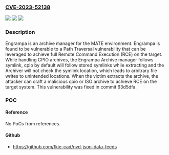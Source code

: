 ### [CVE-2023-52138](https://cve.mitre.org/cgi-bin/cvename.cgi?name=CVE-2023-52138)
![](https://img.shields.io/static/v1?label=Product&message=engrampa&color=blue)
![](https://img.shields.io/static/v1?label=Version&message=%3D%20%3C%20commit%2063d5dfa%20&color=brighgreen)
![](https://img.shields.io/static/v1?label=Vulnerability&message=CWE-25%3A%20Path%20Traversal%3A%20'%2F..%2Ffiledir'&color=brighgreen)

### Description

Engrampa is an archive manager for the MATE environment. Engrampa is found to be vulnerable to a Path Traversal vulnerability that can be leveraged to achieve full Remote Command Execution (RCE) on the target. While handling CPIO archives, the Engrampa Archive manager follows symlink, cpio by default will follow stored symlinks while extracting and the Archiver will not check the symlink location, which leads to arbitrary file writes to unintended locations. When the victim extracts the archive, the attacker can craft a malicious cpio or ISO archive to achieve RCE on the target system. This vulnerability was fixed in commit 63d5dfa.

### POC

#### Reference
No PoCs from references.

#### Github
- https://github.com/fkie-cad/nvd-json-data-feeds

